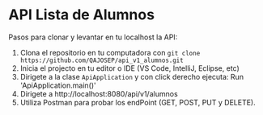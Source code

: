 # API Lista de Alumnos

Pasos para clonar y levantar en tu localhost la API:

1. Clona el repositorio en tu computadora con
   ``git clone https://github.com/QAJOSEP/api_v1_alumnos.git``
2. Inicia el projecto en tu editor o IDE (VS Code, IntelliJ, Eclipse, etc)
3. Dirigete a la clase ``ApiApplication`` y con click derecho ejecuta: Run 'ApiApplication.main()'
4. Dirigete a http://localhost:8080/api/v1/alumnos
5. Utiliza Postman para probar los endPoint (GET, POST, PUT y DELETE).
